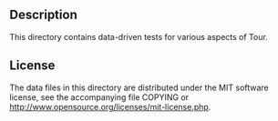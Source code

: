 Description
------------

This directory contains data-driven tests for various aspects of Tour.

License
--------

The data files in this directory are distributed under the MIT software
license, see the accompanying file COPYING or
http://www.opensource.org/licenses/mit-license.php.

